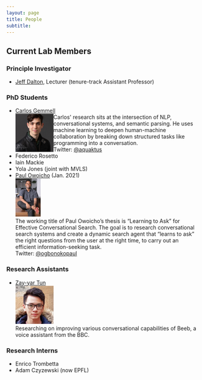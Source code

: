 ```yaml
---
layout: page
title: People
subtitle: 
---
```


## Current Lab Members

### Principle Investigator
- [Jeff Dalton](https://www.gla.ac.uk/schools/computing/staff/jeffdalton/), Lecturer (tenure-track Assistant Professor)


### PhD Students
- [Carlos Gemmell](https://aquaktus.github.io) <br>  <img src="/assets/img/carlos_gemmell.jpeg" height="100px" style="float: left;"> Carlos' research sits at the intersection of NLP, conversational systems, and semantic parsing. He uses machine learning to deepen human-machine collaboration by breaking down structured tasks like programming into a conversation. <br>
Twitter: [@aquaktus](https://twitter.com/aquaktus?lang=en)
- Federico Rosetto
- Iain Mackie 
- Yola Jones (joint with MVLS)
- [Paul Owoicho](https://www.linkedin.com/in/paulowoicho/) (Jan. 2021) <br> <img src="/assets/img/Paul_Owoicho.jpg" height="100px"><br>
The working title of Paul Owoicho’s thesis is “Learning to Ask” for Effective Conversational Search. The goal is to research conversational search systems and create a dynamic search agent that “learns to ask” the right questions from the user at the right time, to carry out an efficient information-seeking task. <br>
Twitter: [@ogbonokopaul](https://twitter.com/ogbonokopaul)

### Research Assistants
- [Zay-yar Tun](https://uk.linkedin.com/in/zay-yar-tun-668411153) <br> <img src="/assets/img/zay-yar-sm.jpeg" height="100px"><br> 
Researching on improving various conversational capabilities of Beeb, a voice assistant from the BBC.

### Research Interns
- Enrico Trombetta
- Adam Czyzewski (now EPFL)
